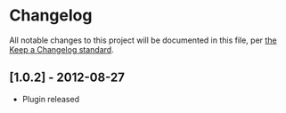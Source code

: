 # Changelog

All notable changes to this project will be documented in this file, per [the Keep a Changelog standard](http://keepachangelog.com/).

## [1.0.2] - 2012-08-27
- Plugin released